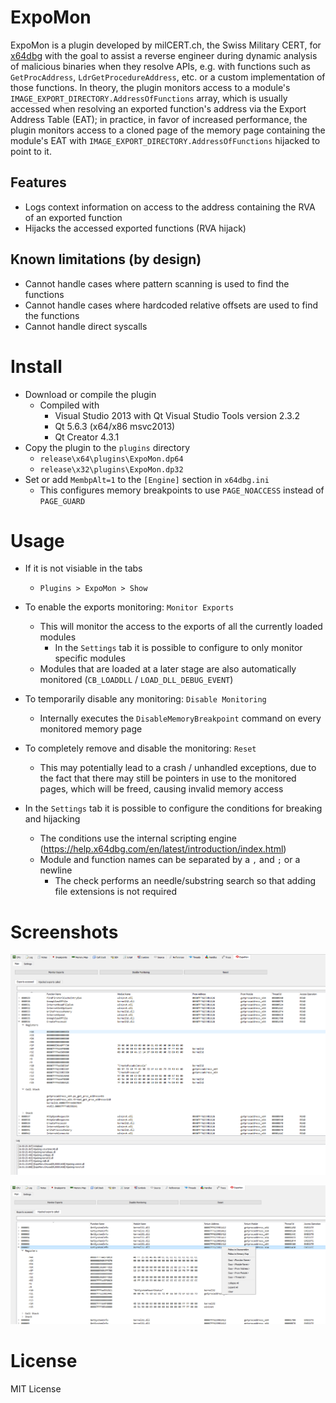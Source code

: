# ExpoMon

ExpoMon is a plugin developed by milCERT.ch, the Swiss Military CERT, for [x64dbg](https://github.com/x64dbg/x64dbg) with the goal to assist a reverse engineer during dynamic analysis of malicious binaries when they resolve APIs, e.g. with functions such as `GetProcAddress`, `LdrGetProcedureAddress`, etc. or a custom implementation of those functions. In theory, the plugin monitors access to a module's `IMAGE_EXPORT_DIRECTORY.AddressOfFunctions` array, which is usually accessed when resolving an exported function's address via the Export Address Table (EAT); in practice, in favor of increased performance, the plugin monitors access to a cloned page of the memory page containing the module's EAT with `IMAGE_EXPORT_DIRECTORY.AddressOfFunctions` hijacked to point to it.

## Features

- Logs context information on access to the address containing the RVA of an exported function
- Hijacks the accessed exported functions (RVA hijack)

## Known limitations (by design)

- Cannot handle cases where pattern scanning is used to find the functions
- Cannot handle cases where hardcoded relative offsets are used to find the functions
- Cannot handle direct syscalls

# Install

- Download or compile the plugin
	- Compiled with
		- Visual Studio 2013 with Qt Visual Studio Tools version 2.3.2
		- Qt 5.6.3 (x64/x86 msvc2013)
		- Qt Creator 4.3.1 
- Copy the plugin to the `plugins` directory
	- `release\x64\plugins\ExpoMon.dp64`
	- `release\x32\plugins\ExpoMon.dp32`
- Set or add `MembpAlt=1` to the `[Engine]` section in `x64dbg.ini`
	- This configures memory breakpoints to use `PAGE_NOACCESS` instead of `PAGE_GUARD`

# Usage

- If it is not visiable in the tabs
	- `Plugins > ExpoMon > Show`
	
- To enable the exports monitoring: `Monitor Exports`
	- This will monitor the access to the exports of all the currently loaded modules
		- In the `Settings` tab it is possible to configure to only monitor specific modules
	- Modules that are loaded at a later stage are also automatically monitored (`CB_LOADDLL` / `LOAD_DLL_DEBUG_EVENT`)

- To temporarily disable any monitoring: `Disable Monitoring`
	- Internally executes the `DisableMemoryBreakpoint` command on every monitored memory page
	
- To completely remove and disable the monitoring: `Reset`
	- This may potentially lead to a crash / unhandled exceptions, due to the fact that there may still be pointers in use to the monitored pages, which will be freed, causing invalid memory access
	
- In the `Settings` tab it is possible to configure the conditions for breaking and hijacking
	- The conditions use the internal scripting engine (https://help.x64dbg.com/en/latest/introduction/index.html)
	- Module and function names can be separated by a `,` and `;` or a newline
		- The check performs an needle/substring search so that adding file extensions is not required
		
# Screenshots

![Accessed Exports](Assets/img01.png)

![Hijacked Exports](Assets/img02.png)

# License

MIT License
